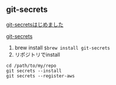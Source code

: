 ## git-secrets
[git-secretsはじめました](https://qiita.com/jqtype/items/9196e047eddb53d07a91)

[git-secrets](https://github.com/awslabs/git-secrets#homebrew-for-macos-users)
1. brew install
`$brew install git-secrets`
1. リポジトリでinstall
```
cd /path/to/my/repo
git secrets --install
git secrets --register-aws
```
